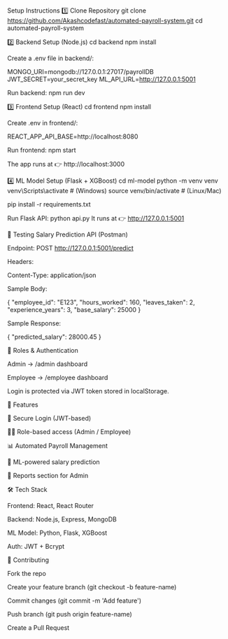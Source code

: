 Setup Instructions
1️⃣ Clone Repository
git clone https://github.com/Akashcodefast/automated-payroll-system.git
cd automated-payroll-system

2️⃣ Backend Setup (Node.js)
cd backend
npm install

Create a .env file in backend/:

MONGO_URI=mongodb://127.0.0.1:27017/payrollDB
JWT_SECRET=your_secret_key
ML_API_URL=http://127.0.0.1:5001

Run backend: npm run dev

3️⃣ Frontend Setup (React)
cd frontend
npm install

Create .env in frontend/:

REACT_APP_API_BASE=http://localhost:8080

Run frontend: npm start

The app runs at 👉 http://localhost:3000

4️⃣ ML Model Setup (Flask + XGBoost)
cd ml-model
python -m venv venv
venv\Scripts\activate   # (Windows)
source venv/bin/activate # (Linux/Mac)

pip install -r requirements.txt

Run Flask API: python api.py
It runs at 👉 http://127.0.0.1:5001

🧪 Testing Salary Prediction API (Postman)

Endpoint: POST http://127.0.0.1:5001/predict

Headers:

Content-Type: application/json


Sample Body:

{
  "employee_id": "E123",
  "hours_worked": 160,
  "leaves_taken": 2,
  "experience_years": 3,
  "base_salary": 25000
}


Sample Response:

{
  "predicted_salary": 28000.45
}

👥 Roles & Authentication

Admin → /admin dashboard

Employee → /employee dashboard

Login is protected via JWT token stored in localStorage.

📌 Features

🔐 Secure Login (JWT-based)

👨‍💼 Role-based access (Admin / Employee)

📊 Automated Payroll Management

🤖 ML-powered salary prediction

📑 Reports section for Admin

🛠️ Tech Stack

Frontend: React, React Router

Backend: Node.js, Express, MongoDB

ML Model: Python, Flask, XGBoost

Auth: JWT + Bcrypt

🤝 Contributing

Fork the repo

Create your feature branch (git checkout -b feature-name)

Commit changes (git commit -m 'Add feature')

Push branch (git push origin feature-name)

Create a Pull Request

